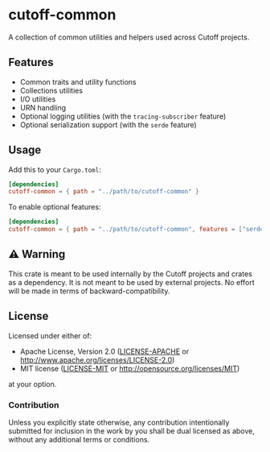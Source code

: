 # cutoff-common

A collection of common utilities and helpers used across Cutoff projects.

## Features

- Common traits and utility functions
- Collections utilities
- I/O utilities
- URN handling
- Optional logging utilities (with the `tracing-subscriber` feature)
- Optional serialization support (with the `serde` feature)

## Usage

Add this to your `Cargo.toml`:

```toml
[dependencies]
cutoff-common = { path = "../path/to/cutoff-common" }
```

To enable optional features:

```toml
[dependencies]
cutoff-common = { path = "../path/to/cutoff-common", features = ["serde", "tracing-subscriber"] }
```

## ⚠️ Warning

This crate is meant to be used internally by the Cutoff projects and crates as a dependency. It is not meant to be used by external projects. No effort will be made in terms of backward-compatibility.

## License

Licensed under either of:

- Apache License, Version 2.0 ([LICENSE-APACHE](LICENSE-APACHE) or http://www.apache.org/licenses/LICENSE-2.0)
- MIT license ([LICENSE-MIT](LICENSE-MIT) or http://opensource.org/licenses/MIT)

at your option.

### Contribution

Unless you explicitly state otherwise, any contribution intentionally submitted for inclusion in the work by you shall be dual licensed as above, without any additional terms or conditions.
